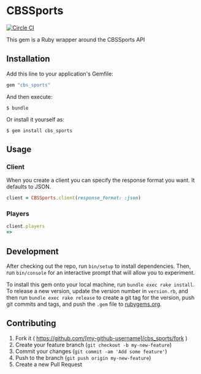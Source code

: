 # CBSSports
[![Circle CI](https://circleci.com/gh/mikeastock/cbs_sports/tree/master.svg?style=svg)](https://circleci.com/gh/mikeastock/cbs_sports/tree/master)

This gem is a Ruby wrapper around the CBSSports API

## Installation

Add this line to your application's Gemfile:

```ruby
gem "cbs_sports"
```

And then execute:

    $ bundle

Or install it yourself as:

    $ gem install cbs_sports

## Usage

### Client

When you create a client you can specify the response format you want. It defaults to JSON.
```ruby
client = CBSSports.client(response_format: :json)
```

### Players
```ruby
client.players
=>
```

## Development

After checking out the repo, run `bin/setup` to install dependencies. Then, run `bin/console` for an interactive prompt that will allow you to experiment.

To install this gem onto your local machine, run `bundle exec rake install`. To release a new version, update the version number in `version.rb`, and then run `bundle exec rake release` to create a git tag for the version, push git commits and tags, and push the `.gem` file to [rubygems.org](https://rubygems.org).

## Contributing

1. Fork it ( https://github.com/[my-github-username]/cbs_sports/fork )
2. Create your feature branch (`git checkout -b my-new-feature`)
3. Commit your changes (`git commit -am 'Add some feature'`)
4. Push to the branch (`git push origin my-new-feature`)
5. Create a new Pull Request
